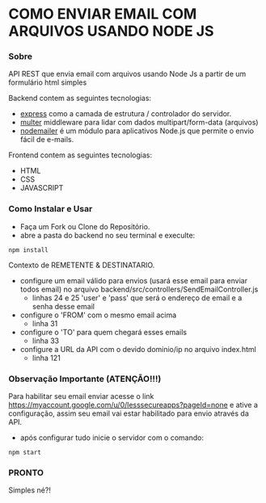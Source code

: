 # COMO ENVIAR EMAIL COM ARQUIVOS USANDO NODE JS

### Sobre

API REST que envia email com arquivos usando Node Js a partir de um formulário html simples

Backend contem as seguintes tecnologias:

- [express](https://expressjs.com/) como a camada de estrutura / controlador do servidor.
- [multer](https://github.com/expressjs/multer) middleware para lidar com dados multipart/form-data (arquivos)
- [nodemailer](https://nodemailer.com/about/) é um módulo para aplicativos Node.js que permite o envio fácil de e-mails.

Frontend contem as seguintes tecnologias:

- HTML
- CSS
- JAVASCRIPT

### Como Instalar e Usar

- Faça um Fork ou Clone do Repositório.
- abre a pasta do backend no seu terminal e execulte:

```
npm install
```

Contexto de REMETENTE & DESTINATARIO.

- configure um email válido para envios (usará esse email para enviar todos email) no arquivo backend/src/controllers/SendEmailController.js
  - linhas 24 e 25 'user' e 'pass' que será o endereço de email e a senha desse email
- configure o 'FROM' com o mesmo email acima
  - linha 31
- configure o 'TO' para quem chegará esses emails
  - linha 33
- configure a URL da API com o devido dominio/ip no arquivo index.html
  - linha 121

### Observação Importante (ATENÇÃO!!!)

Para habilitar seu email enviar acesse o link https://myaccount.google.com/u/0/lesssecureapps?pageId=none e ative a configuração, assim seu email vai estar habilitado para envio através da API.

- após configurar tudo inicie o servidor com o comando:

```
npm start
```

### PRONTO

Simples né?!
